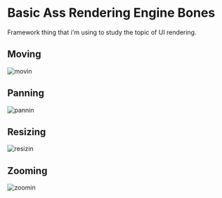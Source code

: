 <h1>Basic Ass Rendering Engine Bones</h1>
<p>Framework thing that i'm using to study the topic of UI rendering.</p>
<h2>Moving</h2>

![movin](https://github.com/AlgumCorrupto/B.A.R.E.-Bones/assets/112904295/bcfc06d4-d935-4568-8f0c-8eed48dd6869)
<h2>Panning</h2>

![pannin](https://github.com/AlgumCorrupto/B.A.R.E.-Bones/assets/112904295/04978f9f-394e-4ae9-91dd-a98378f4e657)
<h2>Resizing</h2>

![resizin](https://github.com/AlgumCorrupto/B.A.R.E.-Bones/assets/112904295/5f1f26fd-26e3-4db1-890b-b730947e1beb)
<h2>Zooming</h2>

![zoomin](https://github.com/AlgumCorrupto/B.A.R.E.-Bones/assets/112904295/edaa0c04-893f-4f16-9298-c6f8ac600377)
